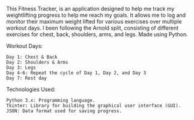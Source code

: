 This Fitness Tracker, is an application designed to help me track my weightlifting progress to help me reach my goals. It allows me to log and monitor their maximum weight lifted for various exercises over multiple workout days. I been following the Arnold split, consisting of different exercises for chest, back, shoulders, arms, and legs. Made using Python.

Workout Days:

    Day 1: Chest & Back
    Day 2: Shoulders & Arms
    Day 3: Legs
    Day 4-6: Repeat the cycle of Day 1, Day 2, and Day 3
    Day 7: Rest day

Technologies Used:

    Python 3.x: Programming language.
    Tkinter: Library for building the graphical user interface (GUI).
    JSON: Data format used for saving progress.
